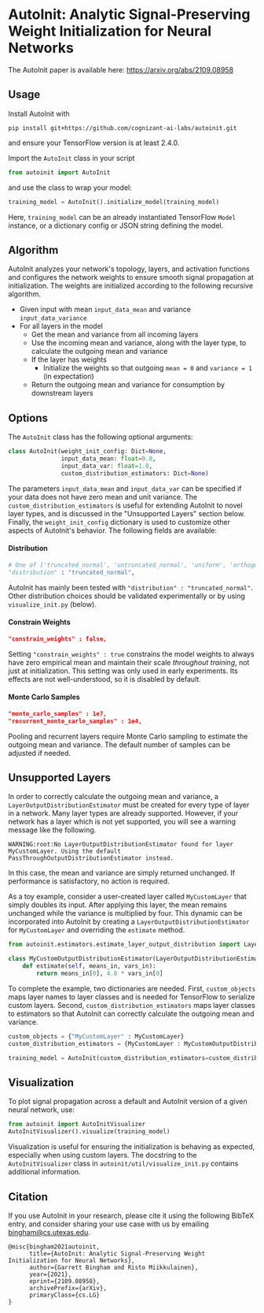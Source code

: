 # AutoInit: Analytic Signal-Preserving Weight Initialization for Neural Networks

The AutoInit paper is available here: https://arxiv.org/abs/2109.08958


## Usage
Install AutoInit with
```
pip install git+https://github.com/cognizant-ai-labs/autoinit.git
```
and ensure your TensorFlow version is at least 2.4.0.


Import the `AutoInit` class in your script
```python
from autoinit import AutoInit
```
and use the class to wrap your model:
```python
training_model = AutoInit().initialize_model(training_model)
```
Here, `training_model` can be an already instantiated TensorFlow `Model` instance, or a dictionary config or JSON string defining the model.

## Algorithm
AutoInit analyzes your network's topology, layers, and activation functions and configures the network weights to ensure smooth signal propagation at initialization.  The weights are initialized according to the following recursive algorithm.

* Given input with mean `input_data_mean` and variance `input_data_variance`
* For all layers in the model
    * Get the mean and variance from all incoming layers
    * Use the incoming mean and variance, along with the layer type, to calculate the outgoing mean and variance 
    * If the layer has weights
        * Initialize the weights so that outgoing `mean = 0` and `variance = 1` (in expectation)
    * Return the outgoing mean and variance for consumption by downstream layers

## Options

The `AutoInit` class has the following optional arguments:
```python
class AutoInit(weight_init_config: Dict=None,
               input_data_mean: float=0.0,
               input_data_var: float=1.0,
               custom_distribution_estimators: Dict=None)
```
The parameters `input_data_mean` and `input_data_var` can be specified if your data does not have zero mean and unit variance.  The `custom_distribution_estimators` is useful for extending AutoInit to novel layer types, and is discussed in the "Unsupported Layers" section below.  Finally, the `weight_init_config` dictionary is used to customize other aspects of AutoInit's behavior.  The following fields are available:

#### Distribution
```python
# One of ['truncated_normal', 'untruncated_normal', 'uniform', 'orthogonal']
"distribution" : "truncated_normal",
```
AutoInit has mainly been tested with `"distribution" : "truncated_normal"`.  Other distribution choices should be validated experimentally or by using `visualize_init.py` (below).

#### Constrain Weights
```json
"constrain_weights" : false,
```
Setting `"constrain_weights" : true` constrains the model weights to always have zero empirical mean and maintain their scale *throughout training*, not just at initialization.  This setting was only used in early experiments.  Its effects are not well-understood, so it is disabled by default.

#### Monte Carlo Samples
```json
"monte_carlo_samples" : 1e7,
"recurrent_monte_carlo_samples" : 1e4,
```
Pooling and recurrent layers require Monte Carlo sampling to estimate the outgoing mean and variance.  The default number of samples can be adjusted if needed.

## Unsupported Layers

In order to correctly calculate the outgoing mean and variance, a `LayerOutputDistributionEstimator` must be created for every type of layer in a network.  Many layer types are already supported.  However, if your network has a layer which is not yet supported, you will see a warning message like the following.  

```
WARNING:root:No LayerOutputDistributionEstimator found for layer MyCustomLayer. Using the default PassThroughOutputDistributionEstimator instead.
```

In this case, the mean and variance are simply returned unchanged.  If performance is satisfactory, no action is required.  

As a toy example, consider a user-created layer called `MyCustomLayer` that simply doubles its input.  After applying this layer, the mean remains unchanged while the variance is multiplied by four.  This dynamic can be incorporated into AutoInit by creating a `LayerOutputDistributionEstimator` for `MyCustomLayer` and overriding the `estimate` method.

```python
from autoinit.estimators.estimate_layer_output_distribution import LayerOutputDistributionEstimator

class MyCustomOutputDistributionEstimator(LayerOutputDistributionEstimator):
    def estimate(self, means_in, vars_in):
        return means_in[0], 4.0 * vars_in[0]
```

To complete the example, two dictionaries are needed.  First, `custom_objects` maps layer names to layer classes and is needed for TensorFlow to serialize custom layers.  Second, `custom_distribution_estimators` maps layer classes to estimators so that AutoInit can correctly calculate the outgoing mean and variance.

```python
custom_objects = {"MyCustomLayer" : MyCustomLayer}
custom_distribution_estimators = {MyCustomLayer : MyCustomOutputDistributionEstimator}

training_model = AutoInit(custom_distribution_estimators=custom_distribution_estimators).initialize_model(training_model, custom_objects=custom_objects)

```

## Visualization

To plot signal propagation across a default and AutoInit version of a given neural network, use:
```python
from autoinit import AutoInitVisualizer
AutoInitVisualizer().visualize(training_model)
```
Visualization is useful for ensuring the initialization is behaving as expected, especially when using custom layers.  The docstring to the `AutoInitVisualizer` class in `autoinit/util/visualize_init.py` contains additional information.


## Citation

If you use AutoInit in your research, please cite it using the following BibTeX entry, and consider sharing your use case with us by emailing [bingham@cs.utexas.edu](mailto:bingham@cs.utexas.edu).
```
@misc{bingham2021autoinit,
      title={AutoInit: Analytic Signal-Preserving Weight Initialization for Neural Networks}, 
      author={Garrett Bingham and Risto Miikkulainen},
      year={2021},
      eprint={2109.08958},
      archivePrefix={arXiv},
      primaryClass={cs.LG}
}
```
